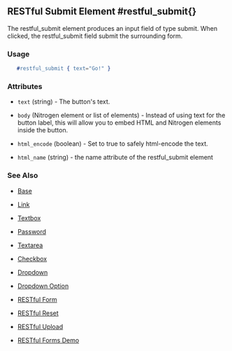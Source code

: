 <!-- dash: #restful_submit | Element | ###:Section -->


## RESTful Submit Element #restful_submit{}
  The restful_submit element produces an input field of type submit.
  When clicked, the restful_submit field submit the surrounding form.

### Usage

```erlang
   #restful_submit { text="Go!" }

```

### Attributes

   * `text` (string) - The button's text.

   * `body` (Nitrogen element or list of elements) - Instead of using text
    for the button label, this will allow you to embed HTML and Nitrogen
    elements inside the button.

   * `html_encode` (boolean) - Set to true to safely html-encode the text.

   * `html_name` (string) - the name attribute of the restful_submit
    element 

### See Also

 *  [Base](./element_base.md)

 *  [Link](./link.md)

 *  [Textbox](./textbox.md)

 *  [Password](./password.md)

 *  [Textarea](./textarea.md)

 *  [Checkbox](./checkbox.md)

 *  [Dropdown](./dropdown.md)

 *  [Dropdown Option](./option.md)
   
 *  [RESTful Form](restful_form.md)

 *  [RESTful Reset](restful_reset.md)

 *  [RESTful Upload](restful_upload.md)

 *  [RESTful Forms Demo](http://nitrogenproject.com/demos/restful)
